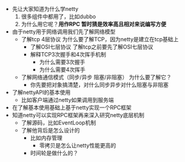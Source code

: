 - 先让大家知道为什么学netty
  1. 很多组件中都用了，比如dubbo
  2. 为什么用它呢？**用作RPC 暂时猜是效率高且相对来说编写方便**
- 由于netty用于网络调用我们先了解网络模型
	- 了解tcp 4层协议
	  为什么要了解TCP，因为netty是建立在tcp基础上
		- 了解OSI七层协议
		  了解tcp之前要先了解OSI七层协议
		- 解释TCP3次握手和4次挥手机制
			- 为什么需要3次握手
			- 为什么需要4次挥手
	- 了解网络通信模式（同步/异步  阻塞/非阻塞）
	  为什么要了解它？
		- 你先要把对象搞清楚，对什么同步异步对什么阻塞与非阻塞
- 了解nettyAPI的基本使用
	- 比如客户端通过netty如果调用到服务端
- 在了解基本使用基础上基于netty实现一个RPC框架
- 知道netty可以实现RPC框架再来深入研究netty底层机制
	- 了解源码，比如EventLoop机制
	- 了解他背后是怎么设计的
		- 比如内存管理
			- 零拷贝是怎么让netty性能更高的
		- 时间轮是做什么的？